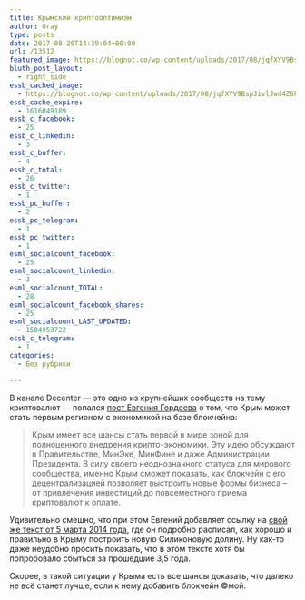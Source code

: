 ```yaml
---
title: Крымский криптооптимизм
author: Gray
type: posts
date: 2017-08-20T14:39:04+00:00
url: /13512
featured_image: https://blognot.co/wp-content/uploads/2017/08/jqfXYV9BspJivlJwd4Z6Fw.jpg
bluth_post_layout:
  - right_side
essb_cached_image:
  - https://blognot.co/wp-content/uploads/2017/08/jqfXYV9BspJivlJwd4Z6Fw.jpg
essb_cache_expire:
  - 1616049189
essb_c_facebook:
  - 25
essb_c_linkedin:
  - 3
essb_c_buffer:
  - 4
essb_c_total:
  - 26
essb_c_twitter:
  - 1
essb_pc_buffer:
  - 2
essb_pc_telegram:
  - 1
essb_pc_twitter:
  - 1
esml_socialcount_facebook:
  - 25
esml_socialcount_linkedin:
  - 3
esml_socialcount_TOTAL:
  - 28
esml_socialcount_facebook_shares:
  - 25
esml_socialcount_LAST_UPDATED:
  - 1504953722
essb_c_telegram:
  - 1
categories:
  - Без рубрики

---
```








В канале Decenter — это одно из крупнейших сообществ на тему криптовалют — попался [пост Евгения Гордеева][1] о том, что Крым может стать первым регионом с экономикой на базе блокчейна:

> Крым имеет все шансы стать первой в мире зоной для полноценного внедрения крипто-экономики. Эту идею обсуждают в Правительстве, МинЭке, МинФине и даже Администрации Президента. В силу своего неоднозначного статуса для мирового сообщества, именно Крым сможет показать, как блокчейн с его децентрализацией позволяет выстроить новые формы бизнеса – от привлечения инвестиций до повсеместного приема криптовалют к оплате.

Удивительно смешно, что при этом Евгений добавляет ссылку на [свой же текст от 5 марта 2014 года][2], где он подробно расписал, как хорошо и правильно в Крыму построить новую Силиконовую долину. Ну как-то даже неудобно просить показать, что в этом тексте хотя бы попробовало сбыться за прошедшие 3,5 года.

Скорее, в такой ситуации у Крыма есть все шансы доказать, что далеко не всё станет лучше, если к нему добавить блокчейн ©мой.

 [1]: https://t.me/DeCenter/1008
 [2]: http://www.the-village.ru/village/business/newprof/155787-krym-valley